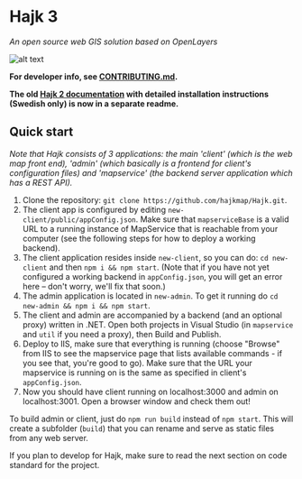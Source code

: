 # Hajk 3

_An open source web GIS solution based on OpenLayers_

![alt text](https://user-images.githubusercontent.com/110222/67864128-6d711500-fb25-11e9-8968-c78c0fab1607.png "Hajk 3 with all tools visible")

**For developer info, see [CONTRIBUTING.md](https://github.com/hajkmap/Hajk/blob/master/CONTRIBUTING.md).**

**The old [Hajk 2 documentation](https://github.com/hajkmap/Hajk/blob/master/HAJK2_README.md) with detailed installation instructions (Swedish only) is now in a separate readme.**

## Quick start

_Note that Hajk consists of 3 applications: the main 'client' (which is the web map front end), 'admin' (which basically is a frontend for client's configuration files) and 'mapservice' (the backend server application which has a REST API)._

1. Clone the repository: `git clone https://github.com/hajkmap/Hajk.git`.
1. The client app is configured by editing `new-client/public/appConfig.json`. Make sure that `mapserviceBase` is a valid URL to a running instance of MapService that is reachable from your computer (see the following steps for how to deploy a working backend).
1. The client application resides inside `new-client`, so you can do: `cd new-client` and then `npm i && npm start`. (Note that if you have not yet configured a working backend in `appConfig.json`, you will get an error here – don't worry, we'll fix that soon.)
1. The admin application is located in `new-admin`. To get it running do `cd new-admin && npm i && npm start`.
1. The client and admin are accompanied by a backend (and an optional proxy) written in .NET. Open both projects in Visual Studio (in `mapservice` and `util` if you need a proxy), then Build and Publish.
1. Deploy to IIS, make sure that everything is running (choose "Browse" from IIS to see the mapservice page that lists available commands - if you see that, you're good to go). Make sure that the URL your mapservice is running on is the same as specified in client's `appConfig.json`.
1. Now you should have client running on localhost:3000 and admin on localhost:3001. Open a browser window and check them out!

To build admin or client, just do `npm run build` instead of `npm start`. This will create a subfolder (`build`) that you can rename and serve as static files from any web server.

If you plan to develop for Hajk, make sure to read the next section on code standard for the project.
